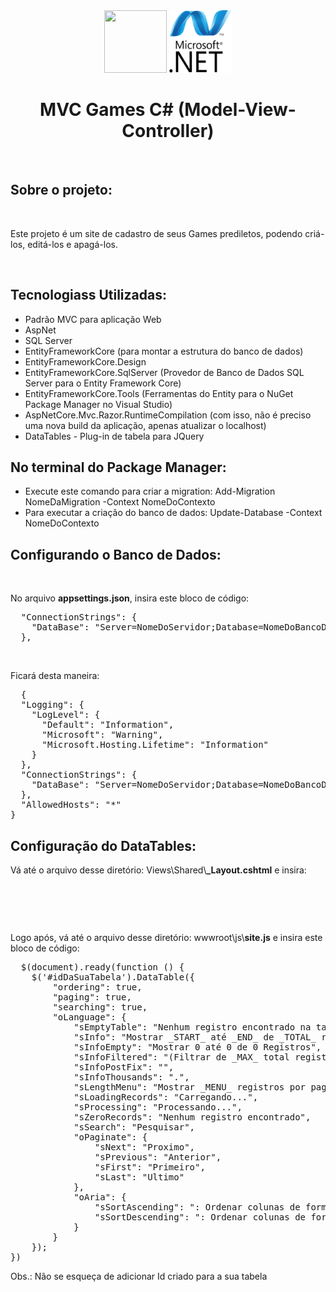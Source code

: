 <div align="center">
  <img src="https://raw.githubusercontent.com/tomchen/stack-icons/master/logos/c-sharp.svg" width="100px" height="100px"/>
  <img src="https://raw.githubusercontent.com/gilbarbara/logos/bea0759cf5fbfaad7e92e6032ff9481dd82de561/logos/dotnet.svg" width="100px" height="100px"/>
  <h1>MVC Games C# (Model-View-Controller)</h1>
</div>
<br />
<h2>Sobre o projeto:</h2>
<br />
<p>Este projeto é um site de cadastro de seus Games prediletos, podendo criá-los, editá-los e apagá-los.</p>
<br />
<h2>Tecnologiass Utilizadas:</h2>
<ul>
  <li>Padrão MVC para aplicação Web</li>
  <li>AspNet</li>
  <li>SQL Server</li>
  <li>EntityFrameworkCore (para montar a estrutura do banco de dados)</li>
  <li>EntityFrameworkCore.Design</li>
  <li>EntityFrameworkCore.SqlServer (Provedor de Banco de Dados SQL Server para o Entity Framework Core)</li>
  <li>EntityFrameworkCore.Tools (Ferramentas do Entity para o NuGet Package Manager no Visual Studio)</li>
  <li>AspNetCore.Mvc.Razor.RuntimeCompilation (com isso, não é preciso uma nova build da aplicação, apenas atualizar o localhost)</li>
  <li>DataTables - Plug-in de tabela para JQuery</li>
</ul>

<h2>No terminal do Package Manager:</h2>
<ul>
  <li>Execute este comando para criar a migration: Add-Migration NomeDaMigration -Context NomeDoContexto</li>
  <li>Para executar a criação do banco de dados: Update-Database -Context NomeDoContexto</li>
</ul>

<h2>Configurando o Banco de Dados:</h2>

<br />
<p>No arquivo <strong>appsettings.json</strong>, insira este bloco de código:</p>
<pre>
  "ConnectionStrings": {
    "DataBase": "Server=NomeDoServidor;Database=NomeDoBancoDeDados;User Id=NomeDeUsuario;Password=Senha"
  },
</pre>

<br />

<p>Ficará desta maneira:</p>
<pre>
  {
  "Logging": {
    "LogLevel": {
      "Default": "Information",
      "Microsoft": "Warning",
      "Microsoft.Hosting.Lifetime": "Information"
    }
  },
  "ConnectionStrings": {
    "DataBase": "Server=NomeDoServidor;Database=NomeDoBancoDeDados;User Id=NomeDeUsuario;Password=Senha"
  },
  "AllowedHosts": "*"
}
</pre>

<h2>Configuração do DataTables:</h2>
<p>Vá até o arquivo desse diretório: Views\Shared\<strong>_Layout.cshtml</strong> e insira:</p>
<pre>
  <link href="https://cdn.datatables.net/v/dt/dt-1.13.6/datatables.min.css" rel="stylesheet"/>
  <script src="https://cdn.datatables.net/v/dt/dt-1.13.6/datatables.min.js"></script>
</pre>
<br />
<p>Logo após, vá até o arquivo desse diretório: wwwroot\js\<strong>site.js</strong> e insira este bloco de código:</p>
<pre>
  $(document).ready(function () {
    $('#idDaSuaTabela').DataTable({
        "ordering": true,
        "paging": true,
        "searching": true,
        "oLanguage": {
            "sEmptyTable": "Nenhum registro encontrado na tabela",
            "sInfo": "Mostrar _START_ até _END_ de _TOTAL_ registros",
            "sInfoEmpty": "Mostrar 0 até 0 de 0 Registros",
            "sInfoFiltered": "(Filtrar de _MAX_ total registros)",
            "sInfoPostFix": "",
            "sInfoThousands": ".",
            "sLengthMenu": "Mostrar _MENU_ registros por pagina",
            "sLoadingRecords": "Carregando...",
            "sProcessing": "Processando...",
            "sZeroRecords": "Nenhum registro encontrado",
            "sSearch": "Pesquisar",
            "oPaginate": {
                "sNext": "Proximo",
                "sPrevious": "Anterior",
                "sFirst": "Primeiro",
                "sLast": "Ultimo"
            },
            "oAria": {
                "sSortAscending": ": Ordenar colunas de forma ascendente",
                "sSortDescending": ": Ordenar colunas de forma descendente"
            }
        }
    });
})
</pre>

<span>Obs.: Não se esqueça de adicionar Id criado para a sua tabela</span>



